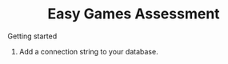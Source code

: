 <h1><center>Easy Games Assessment</center></h1>

<p>Getting started</p>

1) Add a connection string to your database.
